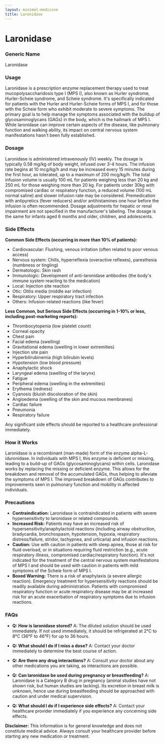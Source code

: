 ```yaml
---
layout: minimal-medicine
title: Laronidase
---
```


# Laronidase
### Generic Name
Laronidase

### Usage
Laronidase is a prescription enzyme replacement therapy used to treat mucopolysaccharidosis type I (MPS I), also known as Hurler syndrome, Hurler-Scheie syndrome, and Scheie syndrome.  It's specifically indicated for patients with the Hurler and Hurler-Scheie forms of MPS I, and for those with the Scheie form who exhibit moderate to severe symptoms.  The primary goal is to help manage the symptoms associated with the buildup of glycosaminoglycans (GAGs) in the body, which is the hallmark of MPS I. While laronidase can improve certain aspects of the disease, like pulmonary function and walking ability, its impact on central nervous system manifestations hasn't been fully established.

### Dosage
Laronidase is administered intravenously (IV) weekly.  The dosage is typically 0.58 mg/kg of body weight, infused over 3-4 hours.  The infusion rate begins at 10 mcg/kg/h and may be increased every 15 minutes during the first hour, as tolerated, up to a maximum of 200 mcg/kg/h.  The total infusion volume is usually 100 mL for patients weighing less than 20 kg and 250 mL for those weighing more than 20 kg.  For patients under 30kg with compromised cardiac or respiratory function, a reduced volume (100 mL normal saline) and slower infusion rate may be considered.  Premedication with antipyretics (fever reducers) and/or antihistamines one hour before the infusion is often recommended.  Dosage adjustments for hepatic or renal impairment are not specified in the manufacturer's labeling. The dosage is the same for infants aged 6 months and older, children, and adolescents.

### Side Effects
**Common Side Effects (occurring in more than 10% of patients):**

*   Cardiovascular: Flushing, venous irritation (often related to poor venous access)
*   Nervous system: Chills, hyperreflexia (overactive reflexes), paresthesia (numbness or tingling)
*   Dermatologic: Skin rash
*   Immunologic: Development of anti-laronidase antibodies (the body's immune system reacting to the medication)
*   Local: Injection site reaction
*   Otic: Otitis media (middle ear infection)
*   Respiratory: Upper respiratory tract infection
*   Others: Infusion-related reactions (like fever)

**Less Common, but Serious Side Effects (occurring in 1-10% or less, including post-marketing reports):**

*   Thrombocytopenia (low platelet count)
*   Corneal opacity
*   Chest pain
*   Facial edema (swelling)
*   Gravitational edema (swelling in lower extremities)
*   Injection site pain
*   Hyperbilirubinemia (high bilirubin levels)
*   Hypotension (low blood pressure)
*   Anaphylactic shock
*   Laryngeal edema (swelling of the larynx)
*   Fatigue
*   Peripheral edema (swelling in the extremities)
*   Erythema (redness)
*   Cyanosis (bluish discoloration of the skin)
*   Angioedema (swelling of the skin and mucous membranes)
*   Cardiac failure
*   Pneumonia
*   Respiratory failure


Any significant side effects should be reported to a healthcare professional immediately.


### How it Works
Laronidase is a recombinant (man-made) form of the enzyme alpha-L-iduronidase.  In individuals with MPS I, this enzyme is deficient or missing, leading to a build-up of GAGs (glycosaminoglycans) within cells.  Laronidase works by replacing the missing or deficient enzyme. This allows for the breakdown and removal of the accumulated GAGs, thus helping to alleviate the symptoms of MPS I. The improved breakdown of GAGs contributes to improvements seen in pulmonary function and mobility in affected individuals.


### Precautions
* **Contraindication:** Laronidase is contraindicated in patients with severe hypersensitivity to laronidase or related compounds.
* **Increased Risk:** Patients may have an increased risk of hypersensitivity/anaphylactoid reactions (including airway obstruction, bradycardia, bronchospasm, hypotension, hypoxia, respiratory distress/failure, stridor, tachypnea, and urticaria) and infusion reactions.
* **Caution:** Use with caution in patients with sleep apnea, those at risk for fluid overload, or in situations requiring fluid restriction (e.g., acute respiratory illness, compromised cardiac/respiratory function). It's not indicated for the treatment of the central nervous system manifestations of MPS I and should be used with caution in patients with mild symptoms of the Scheie form of MPS I.
* **Boxed Warning:** There is a risk of anaphylaxis (a severe allergic reaction).  Emergency treatment for hypersensitivity reactions should be readily available during administration. Patients with compromised respiratory function or acute respiratory disease may be at increased risk for an acute exacerbation of respiratory symptoms due to infusion reactions.

### FAQs

* **Q: How is laronidase stored?** A:  The diluted solution should be used immediately.  If not used immediately, it should be refrigerated at 2°C to 8°C (36°F to 46°F) for up to 36 hours.

* **Q: What should I do if I miss a dose?** A: Contact your doctor immediately to determine the best course of action.

* **Q: Are there any drug interactions?** A:  Consult your doctor about any other medications you are taking, as interactions are possible.

* **Q:  Can laronidase be used during pregnancy or breastfeeding?** A: Laronidase is a Category B drug in pregnancy (animal studies have not shown risk, but human studies are lacking). Its excretion in breast milk is unknown, hence use during breastfeeding should be approached with caution and under medical supervision.

* **Q: What should I do if I experience side effects?** A:  Contact your healthcare provider immediately if you experience any concerning side effects.  

**Disclaimer:** This information is for general knowledge and does not constitute medical advice. Always consult your healthcare provider before starting any new medication or treatment.
